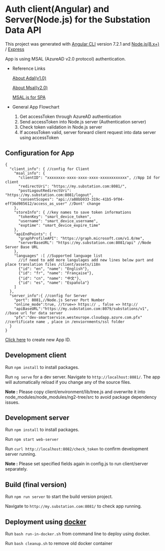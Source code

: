# Auth client(Angular) and Server(Node.js) for the Substation Data API

This project was generated with [Angular CLI](https://github.com/angular/angular-cli) version 7.2.1 and [Node.js(8.x+)](https://nodejs.org/en/) / [Express](https://expressjs.com/)

App is using MSAL (AzureAD v2.0 protocol) authentication.

- Reference Links

    [About Adal(v1.0)](https://docs.microsoft.com/en-us/azure/active-directory/develop/v1-overview)
    
    [About Msal(v2.0)](https://docs.microsoft.com/en-us/azure/active-directory/develop/v2-overview)
    
    [MSAL.js for SPA](https://github.com/AzureAD/microsoft-authentication-library-for-js)

- General App Flowchart

  1. Get accessToken through AzureAD authentication
  2. Send accessToken into Node.js server (Authentication server)
  3. Check token validation in Node.js server
  4. If accessToken valid,  server forward client request into data server using accessToken

## Configuration for App

```
{
  "client_info": { //config for Client
    "msal_info": {
      "clientID": "xxxxxxxx-xxxx-xxxx-xxxx-xxxxxxxxxxxx", //App Id for client 
      "redirectUri": "https://my.substation.com:8081/",
      "postLogoutRedirectUri": "https://my.substation.com:8081/logout",
      "consentScopes": "api://a88bb933-319c-41b5-9f04-eff36d985612/access_as_user" //Dont' change
    },
    "storeInfo": { //key names to save token informations
      "tokenKey": "smart_device_token",
      "username": "smart_device_username",
      "exptime": "smart_device_expire_time"
    },
    "apiEndPoints": {
      "graphProfileAPI": "https://graph.microsoft.com/v1.0/me",
      "serverBaseURL": "https://my.substation.com:8081/api" //Node Server Base URL
    },
    "languages" :[ //Supported language list
      //if need to add more langulages add new lines below part and place translation files /client/assets/i18n
      {"id": "en", "name": "English"},
      {"id": "fr", "name": "Française"},
      {"id": "cn", "name": "中文"},
      {"id": "es", "name": "Española"}
    ]
  },
  "server_info":{ //config for Server
    "port": 8081,//Node.js Server Port Number
    "online_mode":true, //true=> https:// , false => http://
    "apiBaseURL":"https://my.substation.com:8079/substations/v1", //base url for data server
    "pfx":"dev-smartservice.westeurope.cloudapp.azure.com.pfx" //certificate name , place in /enviornments/ssl folder
  }
}

```
[Click here](https://docs.microsoft.com/en-us/azure/active-directory/develop/quickstart-create-new-tenant) to create new App ID.


## Development client

Run `npm install` to install packages.

Run `ng serve` for a dev server. Navigate to `http://localhost:8081/`. The app will automatically reload if you change any of the source files.

__Note :__ Please copy client/environment/lib/tree.js and overwrite it into node_modules/node_modules/ng2-tree/src to avoid package dependency issues.

## Development server

Run `npm install` to install packages.

Run `npm start web-server`

Run `curl http://localhost:8082/check_token` to confirm development server running.

__Note :__ Please set specified fields again in config.js to run client/server separately. 

## Build (final version)

Run `npm run server` to start the build version project.

Navigate to `http://my.substation.com:8081/` to check app running.

## Deployment using [docker](https://www.docker.com/)

Run `bash run-in-docker.sh` from command line to deploy using docker.

Run `bash cleanup.sh` to remove old docker container





